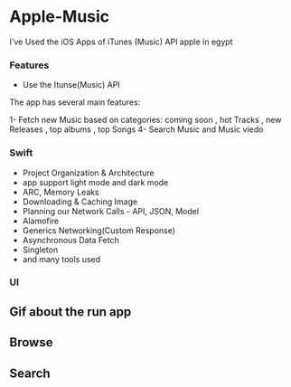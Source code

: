 
# Apple-Music
I've Used the iOS Apps of iTunes (Music) API apple in egypt 

### Features

- Use the Itunse(Music) API 

    

The app has several main features:

1-  Fetch new Music based on categories: coming soon , hot Tracks , new Releases , top albums , top Songs
4- Search Music and Music viedo 


### Swift

- Project Organization & Architecture
- app support light mode and dark mode
- ARC, Memory Leaks
- Downloading & Caching Image
- Planning our Network Calls - API, JSON, Model
- Alamofire
- Generics Networking(Custom Response)
- Asynchronous Data Fetch
- Singleton
- and many tools used

### UI
## Gif about the run app 

## Browse

## Search
